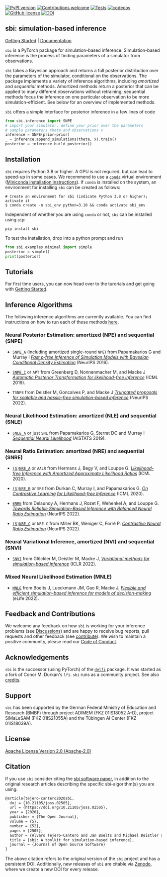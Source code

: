 [![PyPI version](https://badge.fury.io/py/sbi.svg)](https://badge.fury.io/py/sbi)
[![Contributions welcome](https://img.shields.io/badge/contributions-welcome-brightgreen.svg?style=flat)](https://github.com/sbi-dev/sbi/blob/master/CONTRIBUTING.md)
[![Tests](https://github.com/sbi-dev/sbi/workflows/Tests/badge.svg?branch=main)](https://github.com/sbi-dev/sbi/actions)
[![codecov](https://codecov.io/gh/sbi-dev/sbi/branch/main/graph/badge.svg)](https://codecov.io/gh/sbi-dev/sbi)
[![GitHub license](https://img.shields.io/github/license/sbi-dev/sbi)](https://github.com/sbi-dev/sbi/blob/master/LICENSE.txt)
[![DOI](https://joss.theoj.org/papers/10.21105/joss.02505/status.svg)](https://doi.org/10.21105/joss.02505)

## sbi: simulation-based inference

[Getting Started](https://sbi-dev.github.io/sbi/tutorial/00_getting_started/) | [Documentation](https://sbi-dev.github.io/sbi/)

`sbi` is a PyTorch package for simulation-based inference. Simulation-based inference is the process of finding parameters of a simulator from observations.

`sbi` takes a Bayesian approach and returns a full posterior distribution over the parameters of the simulator, conditional on the observations.
The package implements a variety of inference algorithms, including _amortized_ and _sequential_ methods.
Amortized methods return a posterior that can be applied to many different observations without retraining; sequential methods focus the inference on one particular observation to be more simulation-efficient.
See below for an overview of implemented methods.

`sbi` offers a simple interface for posterior inference in a few lines of code

```python
from sbi.inference import SNPE
# import your simulator, define your prior over the parameters
# sample parameters theta and observations x
inference = SNPE(prior=prior)
_ = inference.append_simulations(theta, x).train()
posterior = inference.build_posterior()
```

## Installation

`sbi` requires Python 3.8 or higher. A GPU is not required, but can lead to speed-up in some cases. We recommend to use a [`conda`](https://docs.conda.io/en/latest/miniconda.html) virtual
environment ([Miniconda installation instructions](https://docs.conda.io/en/latest/miniconda.html)). If `conda` is installed on the system, an environment for installing `sbi` can be created as follows:

```commandline
# Create an environment for sbi (indicate Python 3.8 or higher); activate it
$ conda create -n sbi_env python=3.10 && conda activate sbi_env
```

Independent of whether you are using `conda` or not, `sbi` can be installed using `pip`:

```commandline
pip install sbi
```

To test the installation, drop into a python prompt and run

```python
from sbi.examples.minimal import simple
posterior = simple()
print(posterior)
```

## Tutorials

For first time users, you can now head over to the turorials and get going with [Getting Started](https://sbi-dev.github.io/sbi/tutorial/00_getting_started/).

## Inference Algorithms

The following inference algorithms are currently available. You can find instructions on how to run each of these methods [here](https://sbi-dev.github.io/sbi/tutorial/16_implemented_methods/).

### Neural Posterior Estimation: amortized (NPE) and sequential (SNPE)

* [`SNPE_A`](https://sbi-dev.github.io/sbi/reference/#sbi.inference.snpe.snpe_a.SNPE_A) (including amortized single-round `NPE`) from Papamakarios G and Murray I [_Fast ε-free Inference of Simulation Models with Bayesian Conditional Density Estimation_](https://proceedings.neurips.cc/paper/2016/hash/6aca97005c68f1206823815f66102863-Abstract.html) (NeurIPS 2016).

* [`SNPE_C`](https://sbi-dev.github.io/sbi/reference/#sbi.inference.snpe.snpe_c.SNPE_C) or `APT` from Greenberg D, Nonnenmacher M, and Macke J [_Automatic
  Posterior Transformation for likelihood-free
  inference_](https://arxiv.org/abs/1905.07488) (ICML 2019).

* `TSNPE` from Deistler M, Goncalves P, and Macke J [_Truncated proposals for scalable and hassle-free simulation-based inference_](https://arxiv.org/abs/2210.04815) (NeurIPS 2022).

### Neural Likelihood Estimation: amortized (NLE) and sequential (SNLE)

* [`SNLE_A`](https://sbi-dev.github.io/sbi/reference/#sbi.inference.snle.snle_a.SNLE_A) or just `SNL` from Papamakarios G, Sterrat DC and Murray I [_Sequential
  Neural Likelihood_](https://arxiv.org/abs/1805.07226) (AISTATS 2019).

### Neural Ratio Estimation: amortized (NRE) and sequential (SNRE)

* [`(S)NRE_A`](https://sbi-dev.github.io/sbi/reference/#sbi.inference.snre.snre_a.SNRE_A) or `AALR` from Hermans J, Begy V, and Louppe G. [_Likelihood-free Inference with Amortized Approximate Likelihood Ratios_](https://arxiv.org/abs/1903.04057) (ICML 2020).

* [`(S)NRE_B`](https://sbi-dev.github.io/sbi/reference/#sbi.inference.snre.snre_b.SNRE_B) or `SRE` from Durkan C, Murray I, and Papamakarios G. [_On Contrastive Learning for Likelihood-free Inference_](https://arxiv.org/abs/2002.03712) (ICML 2020).

* [`BNRE`](https://sbi-dev.github.io/sbi/reference/#sbi.inference.snre.bnre.BNRE) from Delaunoy A, Hermans J, Rozet F, Wehenkel A, and Louppe G. [_Towards Reliable Simulation-Based Inference with Balanced Neural Ratio Estimation_](https://arxiv.org/abs/2208.13624) (NeurIPS 2022).

* [`(S)NRE_C`](https://sbi-dev.github.io/sbi/reference/#sbi.inference.snre.snre_c.SNRE_C) or `NRE-C` from Miller BK, Weniger C, Forré P. [_Contrastive Neural Ratio Estimation_](https://arxiv.org/abs/2210.06170) (NeurIPS 2022).

### Neural Variational Inference, amortized (NVI) and sequential (SNVI)

* [`SNVI`](https://sbi-dev.github.io/sbi/reference/#sbi.inference.posteriors.vi_posterior) from Glöckler M, Deistler M, Macke J, [_Variational methods for simulation-based inference_](https://openreview.net/forum?id=kZ0UYdhqkNY) (ICLR 2022).

### Mixed Neural Likelihood Estimation (MNLE)

* [`MNLE`](https://sbi-dev.github.io/sbi/reference/#sbi.inference.snle.mnle.MNLE) from Boelts J, Lueckmann JM, Gao R, Macke J, [_Flexible and efficient simulation-based inference for models of decision-making_](https://elifesciences.org/articles/77220) (eLife 2022).

## Feedback and Contributions

We welcome any feedback on how `sbi` is working for your inference problems (see [Discussions](https://github.com/sbi-dev/sbi/discussions)) and are happy to receive bug reports, pull requests and other feedback (see
[contribute](http://sbi-dev.github.io/sbi/contribute/)).
We wish to maintain a positive community, please read our [Code of Conduct](CODE_OF_CONDUCT.md).

## Acknowledgements

`sbi` is the successor (using PyTorch) of the
[`delfi`](https://github.com/mackelab/delfi) package. It was started as a fork of Conor
M. Durkan's `lfi`. `sbi` runs as a community project. See also [credits](https://github.com/sbi-dev/sbi/blob/master/docs/docs/credits.md).

## Support

`sbi` has been supported by the German Federal Ministry of Education and Research (BMBF) through project ADIMEM (FKZ 01IS18052 A-D), project SiMaLeSAM (FKZ 01IS21055A) and the Tübingen AI Center (FKZ 01IS18039A).

## License

[Apache License Version 2.0 (Apache-2.0)](https://www.apache.org/licenses/LICENSE-2.0)

## Citation

If you use `sbi` consider citing the [sbi software paper](https://doi.org/10.21105/joss.02505), in addition to the original research articles describing the specific sbi-algorithm(s) you are using.

```latex
@article{tejero-cantero2020sbi,
  doi = {10.21105/joss.02505},
  url = {https://doi.org/10.21105/joss.02505},
  year = {2020},
  publisher = {The Open Journal},
  volume = {5},
  number = {52},
  pages = {2505},
  author = {Alvaro Tejero-Cantero and Jan Boelts and Michael Deistler and Jan-Matthis Lueckmann and Conor Durkan and Pedro J. Gonçalves and David S. Greenberg and Jakob H. Macke},
  title = {sbi: A toolkit for simulation-based inference},
  journal = {Journal of Open Source Software}
}
```

The above citation refers to the original version of the `sbi` project and has a persistent DOI.
Additionally, new releases of `sbi` are citable via [Zenodo](https://zenodo.org/record/3993098), where we create a new DOI for every release.
